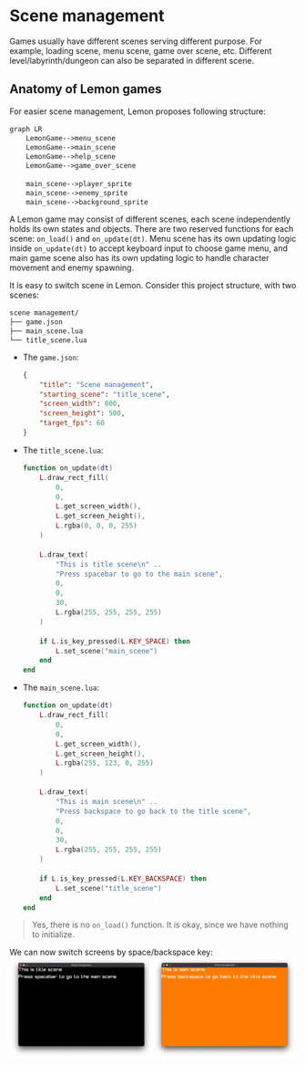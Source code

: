 # Scene management

Games usually have different scenes serving different purpose.
For example, loading scene, menu scene, game over scene, etc.
Different level/labyrinth/dungeon can also be separated in different scene. 

## Anatomy of Lemon games

For easier scene management, Lemon proposes following structure:

```mermaid
graph LR
    LemonGame-->menu_scene
    LemonGame-->main_scene
    LemonGame-->help_scene
    LemonGame-->game_over_scene

    main_scene-->player_sprite
    main_scene-->enemy_sprite
    main_scene-->background_sprite
```

A Lemon game may consist of different scenes, each scene independently holds its own states and objects.
There are two reserved functions for each scene: `on_load()` and `on_update(dt)`.
Menu scene has its own updating logic inside `on_update(dt)` to accept keyboard input to choose game menu, and main game scene also has its own updating logic to handle character movement and enemy spawning.

It is easy to switch scene in Lemon.
Consider this project structure, with two scenes:

```
scene management/
├── game.json
├── main_scene.lua
└── title_scene.lua
```

- The `game.json`:
  
  ```json
  {
      "title": "Scene management",
      "starting_scene": "title_scene",
      "screen_width": 800,
      "screen_height": 500,
      "target_fps": 60
  }
  ```

- The `title_scene.lua`:
  
  ```lua
  function on_update(dt)
      L.draw_rect_fill(
          0,
          0,
          L.get_screen_width(),
          L.get_screen_height(),
          L.rgba(0, 0, 0, 255)
      )

      L.draw_text(
          "This is title scene\n" ..
          "Press spacebar to go to the main scene",
          0,
          0,
          30,
          L.rgba(255, 255, 255, 255)
      )

      if L.is_key_pressed(L.KEY_SPACE) then
          L.set_scene("main_scene")
      end
  end

  ```

- The `main_scene.lua`:

  ```lua
  function on_update(dt)
      L.draw_rect_fill(
          0,
          0,
          L.get_screen_width(),
          L.get_screen_height(),
          L.rgba(255, 123, 0, 255)
      )

      L.draw_text(
          "This is main scene\n" ..
          "Press backspace to go back to the title scene",
          0,
          0,
          30,
          L.rgba(255, 255, 255, 255)
      )

      if L.is_key_pressed(L.KEY_BACKSPACE) then
          L.set_scene("title_scene")
      end
  end

  ```

> Yes, there is no `on_load()` function.
> It is okay, since we have nothing to initialize.

We can now switch screens by space/backspace key:
![](scene-management/scene_management.png)